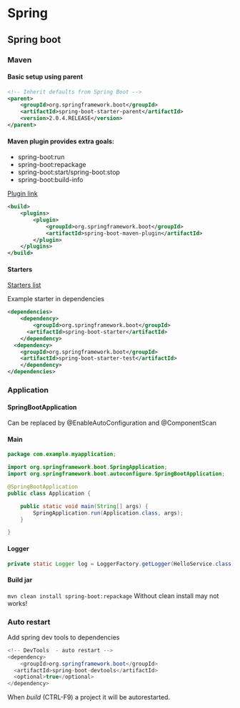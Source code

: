 # Spring
## Spring boot
### Maven
#### Basic setup using parent
```xml
<!-- Inherit defaults from Spring Boot -->
<parent>
	<groupId>org.springframework.boot</groupId>
	<artifactId>spring-boot-starter-parent</artifactId>
	<version>2.0.4.RELEASE</version>
</parent>
```
#### Maven plugin provides extra goals:
- spring-boot:run
- spring-boot:repackage
- spring-boot:start/spring-boot:stop
- spring-boot:build-info

[Plugin link](https://docs.spring.io/spring-boot/docs/2.0.4.RELEASE/maven-plugin/)

```xml
<build>
	<plugins>
		<plugin>
			<groupId>org.springframework.boot</groupId>
			<artifactId>spring-boot-maven-plugin</artifactId>
		</plugin>
	</plugins>
</build>
```
#### Starters
[Starters list](https://docs.spring.io/spring-boot/docs/2.0.4.RELEASE/reference/htmlsingle/#using-boot-starter)

Example starter in dependencies
```xml
<dependencies>
	<dependency>
  		<groupId>org.springframework.boot</groupId>
      <artifactId>spring-boot-starter</artifactId>
	</dependency>
  <dependency>
  	<groupId>org.springframework.boot</groupId>
    <artifactId>spring-boot-starter-test</artifactId>
	</dependency>
</dependencies>
```
### Application
#### SpringBootApplication
Can be replaced by @EnableAutoConfiguration and @ComponentScan
#### Main
```java
package com.example.myapplication;

import org.springframework.boot.SpringApplication;
import org.springframework.boot.autoconfigure.SpringBootApplication;

@SpringBootApplication
public class Application {

	public static void main(String[] args) {
		SpringApplication.run(Application.class, args);
	}

}
```
#### Logger
```java
private static Logger log = LoggerFactory.getLogger(HelloService.class);
```
#### Build jar
`mvn clean install spring-boot:repackage`
Without clean install may not works!
### Auto restart
Add spring dev tools to dependencies
```java
<!-- DevTools  - auto restart -->
<dependency>
	<groupId>org.springframework.boot</groupId>
  <artifactId>spring-boot-devtools</artifactId>
  <optional>true</optional>
</dependency>
```
When *build* (CTRL-F9) a project it will be autorestarted.
